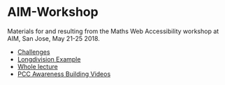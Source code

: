 # AIM-Workshop

Materials for and resulting from the Maths Web Accessibility workshop at AIM, San Jose, May 21-25 2018.

* [Challenges](https://zorkow.github.io/AIM-Workshop/challenge/)
* [Longdivision Example](https://zorkow.github.io/AIM-Workshop/example/longdivisions.html)
* [Whole lecture](https://zorkow.github.io/AIM-Workshop/example/lecture.pdf)
* [PCC Awareness Building Videos](https://www.pcc.edu/disability-services/video-and-tutorials/)

